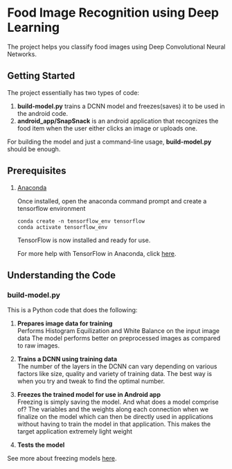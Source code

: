 # Food Image Recognition using Deep Learning

The project helps you classify food images using Deep Convolutional Neural Networks.

## Getting Started

The project essentially has two types of code:
  1.  **build-model.py** trains a DCNN model and freezes(saves) it to be used in the android code.
  2.  **android_app/SnapSnack** is an android application that recognizes the food item when the user either clicks an image or uploads one.
  
  For building the model and just a command-line usage, **build-model.py** should be enough.
  
## Prerequisites

1.  [Anaconda](https://www.anaconda.com/products/individual) 

     Once installed, open the anaconda command prompt and create a tensorflow environment
     
     ```
     conda create -n tensorflow_env tensorflow
     conda activate tensorflow_env
     ```
     
     TensorFlow is now installed and ready for use.
     
     For more help with TensorFlow in Anaconda, click [here](https://www.anaconda.com/blog/tensorflow-in-anaconda).
     
 ## Understanding the Code
 
 ### build-model.py
 
 This is a Python code that does the following:
 
  1. **Prepares image data for training**  
     Performs Histogram Equilization and White Balance on the input image data
     The model performs better on preprocessed images as compared to raw images.  
       
  2. **Trains a DCNN using training data**  
     The number of the layers in the DCNN can vary depending on various factors like size, quality and variety of training data. The best way is when you try and tweak to find the optimal number.  
     
  3. **Freezes the trained model for use in Android app**  
     Freezing is simply saving the model. And what does a model comprise of? The variables and the weights along each connection when we finalize on the model which can then be directly used in applications without having to train the model in that application. This makes the target application extremely light weight
     
  4. **Tests the model**  
    
  See more about freezing models [here](https://medium.com/@prasadpal107/saving-freezing-optimizing-for-inference-restoring-of-tensorflow-models-b4146deb21b5).
 
